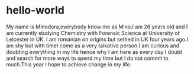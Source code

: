 # hello-world
My name is Minodora,everybody know me as Mino.I am 26 years  old and I am currently studying Chemistry with Forensic Science at University of Leicester in UK. I am romanian on origins but settled in UK four years ago.I am shy but with timeI come as a very talkative person.I am curious and doubting everything in my life hence why I am here as every day I doubt and search for more ways to spend my time but I do not commit to much.This year I hope to achieve change in my life.
